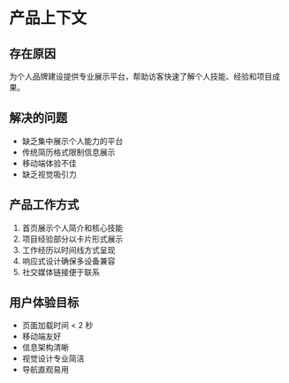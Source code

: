 # 产品上下文

## 存在原因

为个人品牌建设提供专业展示平台，帮助访客快速了解个人技能、经验和项目成果。

## 解决的问题

- 缺乏集中展示个人能力的平台
- 传统简历格式限制信息展示
- 移动端体验不佳
- 缺乏视觉吸引力

## 产品工作方式

1. 首页展示个人简介和核心技能
2. 项目经验部分以卡片形式展示
3. 工作经历以时间线方式呈现
4. 响应式设计确保多设备兼容
5. 社交媒体链接便于联系

## 用户体验目标

- 页面加载时间 < 2 秒
- 移动端友好
- 信息架构清晰
- 视觉设计专业简洁
- 导航直观易用
